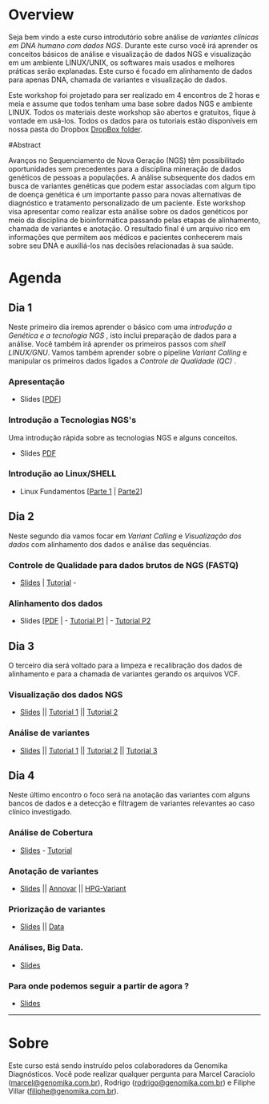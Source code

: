 # Overview

Seja bem vindo a este curso introdutório sobre análise de _variantes clínicas em DNA humano com dados NGS_. Durante este curso você irá aprender os conceitos básicos de análise e visualização de dados NGS e visualização em um ambiente LINUX/UNIX, os softwares mais usados e melhores práticas serão explanadas. Este curso é focado em alinhamento de dados para apenas DNA, chamada de variantes e visualização de dados.

Este workshop foi projetado para ser realizado em 4 encontros de 2 horas e meia e assume que todos tenham uma base sobre dados NGS e ambiente LINUX. Todos os materiais deste workshop são abertos e gratuitos, fique à vontade em usá-los. Todos os dados para os tutoriais estão disponíveis em nossa pasta do Dropbox [DropBox folder](https://www.dropbox.com/sh/4qkqch7gyt888h7/AABD_i9ShwryfAqGeJ0yqqF3a).

#Abstract

Avanços no Sequenciamento de Nova Geração (NGS) têm possibilitado oportunidades sem precedentes para a disciplina mineração de dados genéticos de pessoas a populações. A análise subsequente dos dados em busca de variantes genéticas que podem estar associadas com algum tipo de doença genética é um importante passo para novas alternativas de diagnóstico e tratamento personalizado de um paciente. Este workshop visa apresentar como realizar esta análise sobre os dados genéticos por meio da disciplina de bioinformática passando pelas etapas de alinhamento, chamada de variantes e anotação. O resultado final é um arquivo rico em informações que permitem aos médicos e pacientes conhecerem mais sobre seu DNA e auxiliá-los nas decisões relacionadas à sua saúde.


# Agenda

## Dia 1

Neste primeiro dia iremos aprender o básico com uma _introdução a Genética e a tecnologia NGS_ , isto inclui preparação de dados para a análise.  Você também irá aprender os primeiros passos com _shell LINUX/GNU_.  Vamos também aprender sobre o pipeline _Variant Calling_ e manipular os primeiros dados ligados a _Controle de Qualidade (QC)_ .

### Apresentação
- Slides [[PDF](Course_Materials/presentation/SummerCourse_Apresentacao.pdf)]

### Introdução a Tecnologias NGS's
Uma introdução rápida sobre as tecnologias NGS e alguns conceitos.
- Slides [PDF](Course_Materials/intro-ngs/SummerCourse_NGSTechnologies.pdf)

### Introdução ao Linux/SHELL
- Linux Fundamentos [[Parte 1](Course_Materials/intro-linux/Tutorial.md) | [Parte2](Course_Materials/intro-linux/LinuxFundamentals.md)]



## Dia 2

Neste segundo dia vamos focar em _Variant Calling_ e _Visualização dos dados_ com  alinhamento dos dados e análise das sequências.

### Controle de Qualidade para dados brutos de NGS (FASTQ)
- [Slides](Course_Materials/quality-control/SummerCourse_PreProcessing.pdf) | [Tutorial](Course_Materials/quality-control/Tutorial.md) - 


### Alinhamento dos dados
- Slides [[PDF](Course_Materials/alignment/SummerCourse_Alignment.pdf) | - [Tutorial P1](Course_Materials/alignment/Tutorial.md) | - [Tutorial P2](Course_Materials/alignment/TutorialP2.md)


## Dia 3

O terceiro dia será voltado para a limpeza e recalibração dos dados de alinhamento e para a chamada de variantes gerando os arquivos VCF.

### Visualização dos dados NGS

- [Slides](Course_Materials/visualization/SummerCourse_Visualization.pdf) || [Tutorial 1](Course_Materials/visualization/Tutorial01.md) || [Tutorial 2](Course_Materials/visualization/Tutorial02.md)

### Análise de variantes

- [Slides](Course_Materials/variant_calling/presentation/2014-Cambridge_variant_calling.pdf) || [Tutorial 1](Course_Materials/variant_calling/tutorial/010_example.html) || [Tutorial 2](Course_Materials/variant_calling/tutorial/020_example.html) || [Tutorial 3](Course_Materials/variant_calling/tutorial/030_example.html)

## Dia 4

Neste último encontro o foco será na anotação das variantes com alguns bancos de dados e a detecção e filtragem de variantes relevantes ao caso clínico investigado.

### Análise de Cobertura

- [Slides](Course_Materials/association_studies/presentation/association_studies_presentation.pdf) - [Tutorial](Course_Materials/association_studies/tutorial/association_studies.html)


### Anotação de variantes

- [Slides](Course_Materials/variant_annotation/presentation/2014-Cambridge_variant_annotation.pdf) || [Annovar](Course_Materials/variant_annotation/tutorial/annovar.html) || [HPG-Variant](Course_Materials/variant_annotation/tutorial/hpg-variant.html)

### Priorização de variantes

- [Slides](Course_Materials/variant_prioritization/presentation/2014-Cambridge_variant_prioritization.pdf) || [Data](https://www.dropbox.com/sh/4qkqch7gyt888h7/AADPzrs9NGg0PjVqnwQocUJUa/annotation/hpg-variant/examples)

### Análises, Big Data. 

- [Slides](Course_Materials/variant_prioritization/presentation/2014-Cambridge_variant_prioritization.pdf)


### Para onde podemos seguir a partir de  agora ? 

- [Slides](Course_Materials/variant_prioritization/presentation/2014-Cambridge_variant_prioritization.pdf)


----

# Sobre

Este curso está sendo instruído pelos colaboradores da Genomika Diagnósticos. Você pode realizar qualquer pergunta para Marcel Caraciolo (marcel@genomika.com.br),  Rodrigo (rodrigo@genomika.com.br) e Filiphe Villar (filiphe@genomika.com.br).
